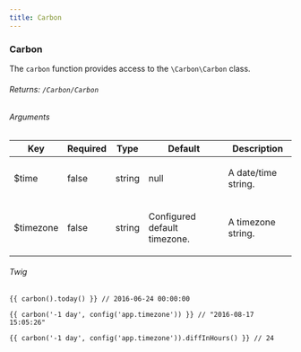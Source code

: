```yaml
---
title: Carbon
---
```


### Carbon

The `carbon` function provides access to the `\Carbon\Carbon` class.

###### Returns: `/Carbon/Carbon`

###### Arguments

<table class="table table-bordered table-striped">

<thead>

<tr>

<th>Key</th>

<th>Required</th>

<th>Type</th>

<th>Default</th>

<th>Description</th>

</tr>

</thead>

<tbody>

<tr>

<td>

$time

</td>

<td>

false

</td>

<td>

string

</td>

<td>

null

</td>

<td>

A date/time string.

</td>

</tr>

<tr>

<td>

$timezone

</td>

<td>

false

</td>

<td>

string

</td>

<td>

Configured default timezone.

</td>

<td>

A timezone string.

</td>

</tr>

</tbody>

</table>

###### Twig

    {{ carbon().today() }} // 2016-06-24 00:00:00

    {{ carbon('-1 day', config('app.timezone')) }} // "2016-08-17 15:05:26"

    {{ carbon('-1 day', config('app.timezone')).diffInHours() }} // 24

